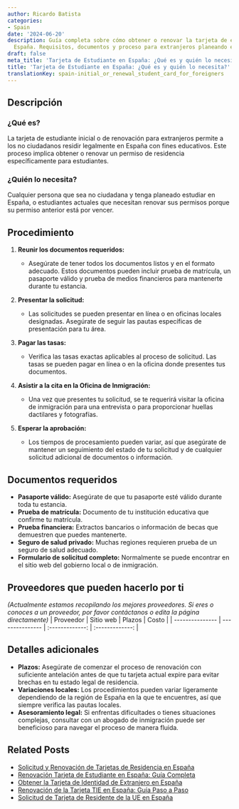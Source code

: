 ```yaml
---
author: Ricardo Batista
categories:
- Spain
date: '2024-06-20'
description: Guía completa sobre cómo obtener o renovar la tarjeta de estudiante en
  España. Requisitos, documentos y proceso para extranjeros planeando estudiar.
draft: false
meta_title: 'Tarjeta de Estudiante en España: ¿Qué es y quién lo necesita?'
title: 'Tarjeta de Estudiante en España: ¿Qué es y quién lo necesita?'
translationKey: spain-initial_or_renewal_student_card_for_foreigners
---
```



## Descripción
### ¿Qué es?
La tarjeta de estudiante inicial o de renovación para extranjeros permite a los no ciudadanos residir legalmente en España con fines educativos. Este proceso implica obtener o renovar un permiso de residencia específicamente para estudiantes.

### ¿Quién lo necesita?
Cualquier persona que sea no ciudadana y tenga planeado estudiar en España, o estudiantes actuales que necesitan renovar sus permisos porque su permiso anterior está por vencer.

## Procedimiento
1. **Reunir los documentos requeridos:**
   - Asegúrate de tener todos los documentos listos y en el formato adecuado. Estos documentos pueden incluir prueba de matrícula, un pasaporte válido y prueba de medios financieros para mantenerte durante tu estancia.

2. **Presentar la solicitud:**
   - Las solicitudes se pueden presentar en línea o en oficinas locales designadas. Asegúrate de seguir las pautas específicas de presentación para tu área.

3. **Pagar las tasas:**
   - Verifica las tasas exactas aplicables al proceso de solicitud. Las tasas se pueden pagar en línea o en la oficina donde presentes tus documentos.

4. **Asistir a la cita en la Oficina de Inmigración:**
   - Una vez que presentes tu solicitud, se te requerirá visitar la oficina de inmigración para una entrevista o para proporcionar huellas dactilares y fotografías.

5. **Esperar la aprobación:**
   - Los tiempos de procesamiento pueden variar, así que asegúrate de mantener un seguimiento del estado de tu solicitud y de cualquier solicitud adicional de documentos o información.

## Documentos requeridos
- **Pasaporte válido:** Asegúrate de que tu pasaporte esté válido durante toda tu estancia.
- **Prueba de matrícula:** Documento de tu institución educativa que confirme tu matrícula.
- **Prueba financiera:** Extractos bancarios o información de becas que demuestren que puedes mantenerte.
- **Seguro de salud privado:** Muchas regiones requieren prueba de un seguro de salud adecuado.
- **Formulario de solicitud completo:** Normalmente se puede encontrar en el sitio web del gobierno local o de inmigración.

## Proveedores que pueden hacerlo por ti
_(Actualmente estamos recopilando los mejores proveedores. Si eres o conoces a un proveedor, por favor contáctanos o edita la página directamente)_
| Proveedor       |     Sitio web    |     Plazos        |       Costo      |
| --------------- | ---------------  |  :-------------:  | :-------------: |

## Detalles adicionales
- **Plazos:** Asegúrate de comenzar el proceso de renovación con suficiente antelación antes de que tu tarjeta actual expire para evitar brechas en tu estado legal de residencia.
- **Variaciones locales:** Los procedimientos pueden variar ligeramente dependiendo de la región de España en la que te encuentres, así que siempre verifica las pautas locales.
- **Asesoramiento legal:** Si enfrentas dificultades o tienes situaciones complejas, consultar con un abogado de inmigración puede ser beneficioso para navegar el proceso de manera fluida.

## Related Posts

- [Solicitud y Renovación de Tarjetas de Residencia en España](https://tramitit.com/es/guides/spain/tarjeta_inicial_o_renovación_residencia_o_residencia_y_trabajo/)
- [Renovación Tarjeta de Estudiante en España: Guía Completa](https://tramitit.com/es/guides/spain/renovacion_de_la_tarjeta_de_estudiante/)
- [Obtener la Tarjeta de Identidad de Extranjero en España](https://tramitit.com/es/guides/spain/solicitud_de_la_tarjeta_de_estudiante/)
- [Renovación de la Tarjeta TIE en España: Guía Paso a Paso](https://tramitit.com/es/guides/spain/renovacion_de_la_tarjeta_de_residente_comunitario/)
- [Solicitud de Tarjeta de Residente de la UE en España](https://tramitit.com/es/guides/spain/solicitud_de_tarjeta_de_residente_comunitario/)
